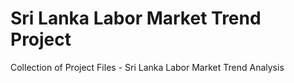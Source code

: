 # Sri Lanka Labor Market Trend Project
Collection of Project Files - Sri Lanka Labor Market Trend Analysis
